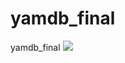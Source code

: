 # yamdb_final
yamdb_final
![](https://github.com/chelyabinezzz/yamdb_final/actions/workflows/yamdb_workflow.yml/badge.svg)
